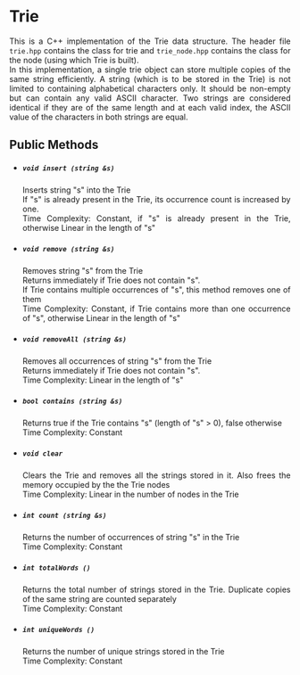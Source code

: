 <h1> Trie</h1>

<p align="justify">
This is a C++ implementation of the Trie data structure. The header file <code>trie.hpp</code> contains the class for trie and <code>trie_node.hpp</code> contains the class for the node (using which Trie is built). <br>
In this implementation, a single trie object can store multiple copies of the same string efficiently. A string (which is to be stored in the Trie) is not limited to containing alphabetical characters only. It should be non-empty but can contain any valid ASCII character. Two strings are considered identical if they are of the same length and at each valid index, the ASCII value of the characters in both strings are equal.
</p>

<h2>Public Methods</h2>
<ul>
    <li>
        <h5><code>void insert (string &s)</code></h5>
        <p align="justify">
            Inserts string "s" into the Trie
            <br>
            If "s" is already present in the Trie, its occurrence count is increased by one.
            <br>
            Time Complexity: Constant, if "s" is already present in the Trie, otherwise Linear in the length of "s"
        </p>
    </li>
    <li>
        <h5><code>void remove (string &s)</code></h5>
        <p align="justify">
            Removes string "s" from the Trie
            <br>
            Returns immediately if Trie does not contain "s".
            <br>
            If Trie contains multiple occurrences of "s", this method removes one of them
            <br>
            Time Complexity: Constant, if Trie contains more than one occurrence of "s", otherwise Linear in the length of "s"
        </p>
    </li>
    <li>
        <h5><code>void removeAll (string &s)</code></h5>
        <p align="justify">
            Removes all occurrences of string "s" from the Trie
            <br>
            Returns immediately if Trie does not contain "s".
            <br>
            Time Complexity: Linear in the length of "s"
        </p>
    </li>
    <li>
        <h5><code>bool contains (string &s)</code></h5>
        <p align="justify">
            Returns true if the Trie contains "s" (length of "s" > 0), false otherwise
            <br>
            Time Complexity: Constant
        </p>
    </li>
    <li>
        <h5><code>void clear</code></h5>
        <p align="justify">
            Clears the Trie and removes all the strings stored in it. Also frees the memory occupied by the the Trie nodes
            <br>
            Time Complexity: Linear in the number of nodes in the Trie
        </p>
    </li>
    <li>
        <h5><code>int count (string &s)</code></h5>
        <p align="justify">
            Returns the number of occurrences of string "s" in the Trie
            <br>
            Time Complexity: Constant
        </p>
    </li>
    <li>
        <h5><code>int totalWords ()</code></h5>
        <p align="justify">
            Returns the total number of strings stored in the Trie. Duplicate copies of the same string are counted separately
            <br>
            Time Complexity: Constant
        </p>
    </li>
    <li>
        <h5><code>int uniqueWords ()</code></h5>
        <p align="justify">
            Returns the number of unique strings stored in the Trie
            <br>
            Time Complexity: Constant
        </p>
    </li>
</ul>

